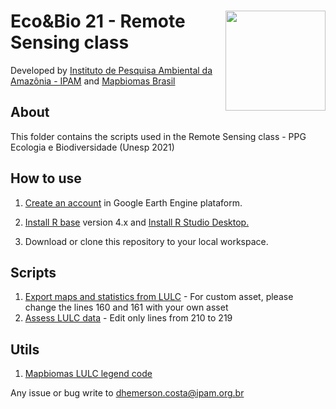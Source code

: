 <div>
    <img src='https://s3.amazonaws.com/risu-static/instituicoes/logo/ipam.jpg' height='auto' width='160' align='right'>
    <h1>Eco&Bio 21 - Remote Sensing class</h1>
</div>

Developed by [Instituto de Pesquisa Ambiental da Amazônia - IPAM](https://ipam.org.br/) and [Mapbiomas Brasil](https://mapbiomas.org/) <br>

## About
This folder contains the scripts used in the Remote Sensing class - PPG Ecologia e Biodiversidade (Unesp 2021)

## How to use
1. [Create an account](https://signup.earthengine.google.com/) in Google Earth Engine plataform.

2. [Install R base](https://cran.r-project.org/bin/) version 4.x and [Install R Studio Desktop.](https://www.rstudio.com/products/rstudio/download/)

3. Download or clone this repository to your local workspace.

## Scripts
1. [Export maps and statistics from LULC](https://github.com/dh-conciani/remote-sens-eco21/blob/main/01_mapbiomas-user-toolkit-lulc.js) - For custom asset, please change the lines 160 and 161 with your own asset 
2. [Assess LULC data](https://github.com/dh-conciani/remote-sens-eco21/edit/main/02_assess_lulc.R) - Edit only lines from 210 to 219

## Utils
1. [Mapbiomas LULC legend code](https://mapbiomas-br-site.s3.amazonaws.com/_PT-BR__C%C3%B3digos_da_legenda_Cole%C3%A7%C3%A3o_6.pdf)

Any issue or bug write to <dhemerson.costa@ipam.org.br>

